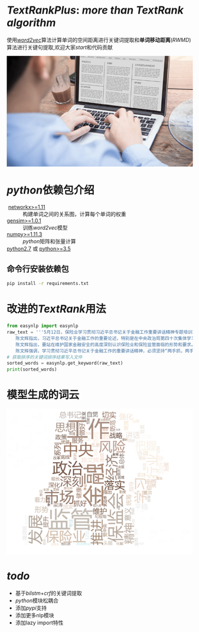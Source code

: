 # _TextRankPlus_: _more than TextRank algorithm_

使用[*word2vec*](https://towardsdatascience.com/introduction-to-word-embedding-and-word2vec-652d0c2060fa)算法计算单词的空间距离进行关键词提取和**单词移动距离**(*RWMD*)算法进行关键句提取,欢迎大家*start*和代码贡献

![NLP](data/text_rank_coin.png)

# *python*依赖包介绍
&#160;[networkx>=1.11](http://networkx.github.io/)  
&#160;&#160;&#160;&#160;&#160;&#160;&#160;&#160;&#160;&#160;&#160;构建单词之间的关系图，计算每个单词的权重  
[gensim>=1.0.1](https://radimrehurek.com/gensim/)   
&#160;&#160;&#160;&#160;&#160;&#160;&#160;&#160;&#160;&#160;&#160;训练*word2vec*模型  
[numpy>=1.11.3](https://www.numpy.org/)   
&#160;&#160;&#160;&#160;&#160;&#160;&#160;&#160;&#160;&#160;&#160;*python*矩阵和张量计算  
[python2.7](https://www.python.org/) 或 [python>=3.5](https://www.python.org/)  

## 命令行安装依赖包
```bash
pip install -r requirements.txt
```

# 改进的*TextRank*用法
```python
from easynlp import easynlp
raw_text = '''5月12日，保险业学习贯彻习近平总书记关于金融工作重要讲话精神专题培训班在京举行。中国保监会副主席陈文辉就深入贯彻习近平总书记关于金融工作的系列重要讲话精神，进一步强化保险监管，防范保险市场风险，促进行业健康发展，维护国家金融安全做报告。中央纪委驻保监会纪检组组长陈新权，保监会副主席黄洪、梁涛出席。
　　陈文辉指出，习近平总书记关于金融工作的重要论述，特别是在中央政治局第四十次集体学习上的重要讲话，高屋建瓴、思想深刻、内容全面，是以习近平同志为核心的党中央治国理政新理念新思想新战略的重要组成部分，具有重大现实意义和深远历史意义，是全面做好金融工作、切实维护国家金融安全的根本指针和重要遵循。保险业要以高度的政治自觉，深入学习、深化认识、全面领会，将思想和行动高度统一到习近平总书记重要讲话精神上来，站在坚持总体国家安全观的政治高度，深刻认识维护金融安全的极端重要性，全面提升新形势下金融工作的能力。
　　陈文辉指出，要站在维护国家金融安全的高度深刻认识保险业和保险监管面临的形势和要求。要深刻理解中央对金融工作的要求，提高保险工作的政治站位，置身于服务中央治国理政的大逻辑下把握保险工作，站在维护国家安全和金融安全的高度把握保险工作，找准促进经济平稳健康发展的切入点把握保险工作。要围绕加强和巩固党的执政地位、协调推进“四个全面”战略布局、落实中央重大决策部署来统筹推进各项改革，坚持专注保险主业，回归金融服务经济的发展本源，着力发展党和人民需要的金融保险事业，为实体经济发展创造良好金融环境。要深刻把握保险行业面临的困难和挑战，增强做好保险工作的危机感和紧迫感，强化问题导向，加强改进金融监管和风险防控工作，增强风险防范意识，未雨绸缪，坚决治理市场乱象，切实守住风险底线，有效化解和平稳处置一批风险点。要深刻认识保险监管工作存在的不足，增强做好保险监管工作的责任感和使命感，不断加强监管制度建设，及时弥补监管短板，着力提升监管水平，强化监管工作力度，深入推进反腐倡廉工作，重构行业风清气正的政治生态。
　　陈文辉强调，学习贯彻习近平总书记关于金融工作的重要讲话精神，必须坚持“两手抓，两手硬”。在政治上，就是要继续深化“两学一做”学习教育，自觉用习近平总书记治国理政思想和关于金融工作重要讲话精神武装头脑、指导实践。在业务上，就是要按照习近平总书记关于做好金融工作的要求，围绕“金融活，经济活；金融稳，经济稳”总体方针，抓好近期保监会“1+4”系列文件的落实。下一步，保险监管系统要切实坚持“保险业姓保、保监会姓监”，全力抓好系列文件的落实，坚决守住不发生系统性风险底线，整治保险市场乱象，补齐监管和行业短板，更好地支持实体经济，筑牢保险业稳定健康发展的根基。同时，要着眼全局，加强监管统筹和协调，把握监管力度和节奏，细化落实措施，充分评估监管政策效果，加强对市场形势的研判和应对，同步做好政策解读，稳定市场预期，稳妥推进相关工作。'''
# 获取排序的关键词排序结果写入文件
sorted_words = easynlp.get_keyword(raw_text)
print(sorted_words)
```

# 模型生成的词云
![词云](data/tr.png)

# _todo_
- 基于*bilstm*+*crf*的关键词提取  
- *python*模块松耦合
- 添加*pypi*支持
- 添加更多nlp模块
- 添加lazy import特性